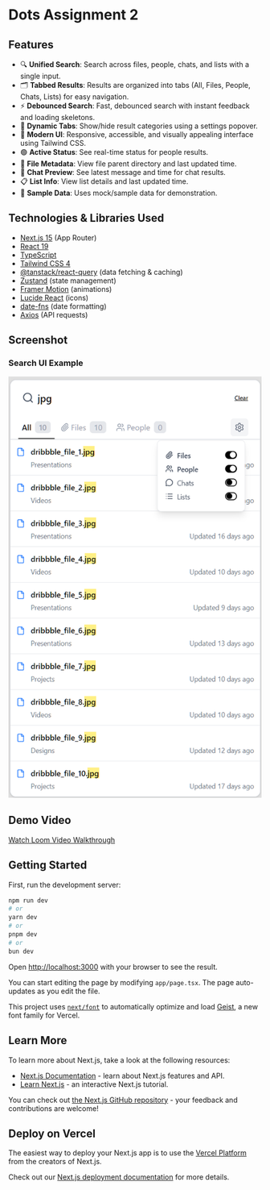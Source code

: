 
# Dots Assignment 2

## Features

- 🔍 **Unified Search**: Search across files, people, chats, and lists with a single input.
- 🗂️ **Tabbed Results**: Results are organized into tabs (All, Files, People, Chats, Lists) for easy navigation.
- ⚡ **Debounced Search**: Fast, debounced search with instant feedback and loading skeletons.
- 🧩 **Dynamic Tabs**: Show/hide result categories using a settings popover.
- 🎨 **Modern UI**: Responsive, accessible, and visually appealing interface using Tailwind CSS.
- 🟢 **Active Status**: See real-time status for people results.
- 📁 **File Metadata**: View file parent directory and last updated time.
- 💬 **Chat Preview**: See latest message and time for chat results.
- 📋 **List Info**: View list details and last updated time.
- 🧪 **Sample Data**: Uses mock/sample data for demonstration.

## Technologies & Libraries Used

- [Next.js 15](https://nextjs.org/) (App Router)
- [React 19](https://react.dev/)
- [TypeScript](https://www.typescriptlang.org/)
- [Tailwind CSS 4](https://tailwindcss.com/)
- [@tanstack/react-query](https://tanstack.com/query/latest) (data fetching & caching)
- [Zustand](https://zustand-demo.pmnd.rs/) (state management)
- [Framer Motion](https://www.framer.com/motion/) (animations)
- [Lucide React](https://lucide.dev/) (icons)
- [date-fns](https://date-fns.org/) (date formatting)
- [Axios](https://axios-http.com/) (API requests)

## Screenshot

### Search UI Example

![Screenshot of the app](public/Screenshot%202025-09-19%20170645.png)

## Demo Video

[Watch Loom Video Walkthrough](https://www.loom.com/share/02b807c6f7b644b4bec1b367f772a93e)


## Getting Started

First, run the development server:

```bash
npm run dev
# or
yarn dev
# or
pnpm dev
# or
bun dev
```

Open [http://localhost:3000](http://localhost:3000) with your browser to see the result.

You can start editing the page by modifying `app/page.tsx`. The page auto-updates as you edit the file.

This project uses [`next/font`](https://nextjs.org/docs/app/building-your-application/optimizing/fonts) to automatically optimize and load [Geist](https://vercel.com/font), a new font family for Vercel.

## Learn More

To learn more about Next.js, take a look at the following resources:

- [Next.js Documentation](https://nextjs.org/docs) - learn about Next.js features and API.
- [Learn Next.js](https://nextjs.org/learn) - an interactive Next.js tutorial.

You can check out [the Next.js GitHub repository](https://github.com/vercel/next.js) - your feedback and contributions are welcome!

## Deploy on Vercel

The easiest way to deploy your Next.js app is to use the [Vercel Platform](https://vercel.com/new?utm_medium=default-template&filter=next.js&utm_source=create-next-app&utm_campaign=create-next-app-readme) from the creators of Next.js.

Check out our [Next.js deployment documentation](https://nextjs.org/docs/app/building-your-application/deploying) for more details.
